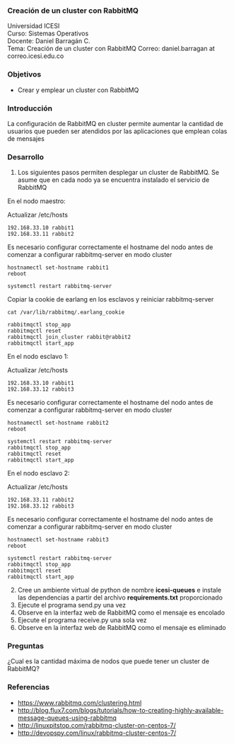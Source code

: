 ### Creación de un cluster con RabbitMQ
Universidad ICESI  
Curso: Sistemas Operativos  
Docente: Daniel Barragán C.  
Tema: Creación de un cluster con RabbitMQ
Correo: daniel.barragan at correo.icesi.edu.co

### Objetivos
* Crear y emplear un cluster con RabbitMQ

### Introducción
La configuración de RabbitMQ en cluster permite aumentar la cantidad de usuarios que pueden ser atendidos por las aplicaciones que emplean colas de mensajes

### Desarrollo
1. Los siguientes pasos permiten desplegar un cluster de RabbitMQ. Se asume que en cada nodo ya se encuentra instalado el servicio de RabbitMQ

  En el nodo maestro:

  Actualizar /etc/hosts
  ```
  192.168.33.10 rabbit1
  192.168.33.11 rabbit2
  ```

  Es necesario configurar correctamente el hostname del nodo antes de comenzar a configurar rabbitmq-server en modo cluster
  ```
  hostnamectl set-hostname rabbit1
  reboot
  ```

  ```
  systemctl restart rabbitmq-server
  ```

  Copiar la cookie de earlang en los esclavos y reiniciar rabbitmq-server

  ```
  cat /var/lib/rabbitmq/.earlang_cookie
  ```

  ```
  rabbitmqctl stop_app
  rabbitmqctl reset
  rabbitmqctl join_cluster rabbit@rabbit2
  rabbitmqctl start_app
  ```

  En el nodo esclavo 1:

  Actualizar /etc/hosts
  ```
  192.168.33.10 rabbit1
  192.168.33.12 rabbit3
  ```

  Es necesario configurar correctamente el hostname del nodo antes de comenzar a configurar rabbitmq-server en modo cluster
  ```
  hostnamectl set-hostname rabbit2
  reboot
  ```

  ```
  systemctl restart rabbitmq-server
  rabbitmqctl stop_app
  rabbitmqctl reset
  rabbitmqctl start_app
  ```

  En el nodo esclavo 2:

  Actualizar /etc/hosts
  ```
  192.168.33.11 rabbit2
  192.168.33.12 rabbit3
  ```

  Es necesario configurar correctamente el hostname del nodo antes de comenzar a configurar rabbitmq-server en modo cluster
  ```
  hostnamectl set-hostname rabbit3
  reboot
  ```

  ```
  systemctl restart rabbitmq-server
  rabbitmqctl stop_app
  rabbitmqctl reset
  rabbitmqctl start_app
  ```

2. Cree un ambiente virtual de python de nombre **icesi-queues** e instale las dependencias a partir del archivo **requirements.txt** proporcionado
3. Ejecute el programa send.py una vez
4. Observe en la interfaz web de RabbitMQ como el mensaje es encolado
5. Ejecute el programa receive.py una sola vez
6. Observe en la interfaz web de RabbitMQ como el mensaje es eliminado

### Preguntas
¿Cual es la cantidad máxima de nodos que puede tener un cluster de RabbitMQ?

### Referencias
* https://www.rabbitmq.com/clustering.html  
* http://blog.flux7.com/blogs/tutorials/how-to-creating-highly-available-message-queues-using-rabbitmq
* http://linuxpitstop.com/rabbitmq-cluster-on-centos-7/  
* http://devopspy.com/linux/rabbitmq-cluster-centos-7/  
